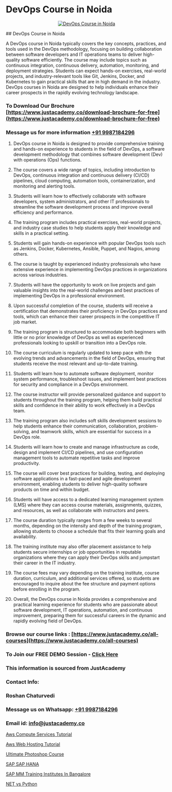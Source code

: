 # DevOps Course in Noida

<p align="center">
  <a href="https://justacademy.co/program-detail/software-testing">
    <img src="https://justacademy.co/storage2/program_images/1704700438.webp" alt="DevOps Course in Noida">
  </a>
</p>
## DevOps Course in Noida

A DevOps course in Noida typically covers the key concepts, practices, and tools used in the DevOps methodology, focusing on building collaboration between software developers and IT operations teams to deliver high-quality software efficiently. The course may include topics such as continuous integration, continuous delivery, automation, monitoring, and deployment strategies. Students can expect hands-on exercises, real-world projects, and industry-relevant tools like Git, Jenkins, Docker, and Kubernetes to gain practical skills that are in high demand in the industry. DevOps courses in Noida are designed to help individuals enhance their career prospects in the rapidly evolving technology landscape.
### To Download Our Brochure [https://www.justacademy.co/download-brochure-for-free](https://www.justacademy.co/download-brochure-for-free)
### Message us for more information [+91 9987184296](https://api.whatsapp.com/send?phone=919987184296)
1) DevOps course in Noida is designed to provide comprehensive training and hands-on experience to students in the field of DevOps, a software development methodology that combines software development (Dev) with operations (Ops) functions.

2) The course covers a wide range of topics, including introduction to DevOps, continuous integration and continuous delivery (CI/CD) pipelines, cloud computing, automation tools, containerization, and monitoring and alerting tools.

3) Students will learn how to effectively collaborate with software developers, system administrators, and other IT professionals to streamline the software development process and improve overall efficiency and performance.

4) The training program includes practical exercises, real-world projects, and industry case studies to help students apply their knowledge and skills in a practical setting.

5) Students will gain hands-on experience with popular DevOps tools such as Jenkins, Docker, Kubernetes, Ansible, Puppet, and Nagios, among others.

6) The course is taught by experienced industry professionals who have extensive experience in implementing DevOps practices in organizations across various industries.

7) Students will have the opportunity to work on live projects and gain valuable insights into the real-world challenges and best practices of implementing DevOps in a professional environment.

8) Upon successful completion of the course, students will receive a certification that demonstrates their proficiency in DevOps practices and tools, which can enhance their career prospects in the competitive IT job market.

9) The training program is structured to accommodate both beginners with little or no prior knowledge of DevOps as well as experienced professionals looking to upskill or transition into a DevOps role.

10) The course curriculum is regularly updated to keep pace with the evolving trends and advancements in the field of DevOps, ensuring that students receive the most relevant and up-to-date training.

11) Students will learn how to automate software deployment, monitor system performance, troubleshoot issues, and implement best practices for security and compliance in a DevOps environment.

12) The course instructor will provide personalized guidance and support to students throughout the training program, helping them build practical skills and confidence in their ability to work effectively in a DevOps team.

13) The training program also includes soft skills development sessions to help students enhance their communication, collaboration, problem-solving, and teamwork skills, which are essential for success in a DevOps role.

14) Students will learn how to create and manage infrastructure as code, design and implement CI/CD pipelines, and use configuration management tools to automate repetitive tasks and improve productivity.

15) The course will cover best practices for building, testing, and deploying software applications in a fast-paced and agile development environment, enabling students to deliver high-quality software products on time and within budget.

16) Students will have access to a dedicated learning management system (LMS) where they can access course materials, assignments, quizzes, and resources, as well as collaborate with instructors and peers.

17) The course duration typically ranges from a few weeks to several months, depending on the intensity and depth of the training program, allowing students to choose a schedule that fits their learning goals and availability.

18) The training institute may also offer placement assistance to help students secure internships or job opportunities in reputable organizations where they can apply their DevOps skills and jumpstart their career in the IT industry.

19) The course fees may vary depending on the training institute, course duration, curriculum, and additional services offered, so students are encouraged to inquire about the fee structure and payment options before enrolling in the program.

20) Overall, the DevOps course in Noida provides a comprehensive and practical learning experience for students who are passionate about software development, IT operations, automation, and continuous improvement, preparing them for successful careers in the dynamic and rapidly evolving field of DevOps.

### Browse our course links : [https://www.justacademy.co/all-courses](https://www.justacademy.co/all-courses) 
### To Join our FREE DEMO Session - [Click Here](https://www.justacademy.co/register-for-course-demo)


### This information is sourced from JustAcademy
### Contact Info:
### Roshan Chaturvedi
### Message us on Whatsapp: [+91 9987184296](https://api.whatsapp.com/send?phone=919987184296)
### Email id: [info@justacademy.co](mailto:info@justacademy.co)
                
[Aws Compute Services Tutorial](https://www.linkedin.com/pulse/aws-compute-services-tutorial-justacademy-jaipur-gqb7e?trackingId=45dO8jLOPmQhCscfiuoMhQ%3D%3D&lipi=urn%3Ali%3Apage%3Ad_flagship3_company_admin%3Bm6yRfzdhTJS77sF6jePtsg%3D%3D)

[Aws Web Hosting Tutorial](https://www.linkedin.com/pulse/aws-web-hosting-tutorial-software-training-mountain-view-fef9e?trackingId=CZuCQoLrydnOWfhGmMbUsg%3D%3D&lipi=urn%3Ali%3Apage%3Aorganization_admin_admin_feed_index%3B396a4c81-0a90-47a5-ad5c-c37fd268bc2b)

[Ultimate Photoshop Course](https://medium.com/@ranepooja/ultimate-photoshop-course-b24a80f4a532)

[SAP SAP HANA](https://medium.com/@negishivu99/sap-sap-hana-b06f7940c09a)

[SAP MM Training Institutes In Bangalore](https://justacademyin.github.io/Articles/SAP-MM-Training-Institutes-In-Bangalore)

[NET vs Python](https://justacademyin.github.io/justacademy/net-vs-python)

